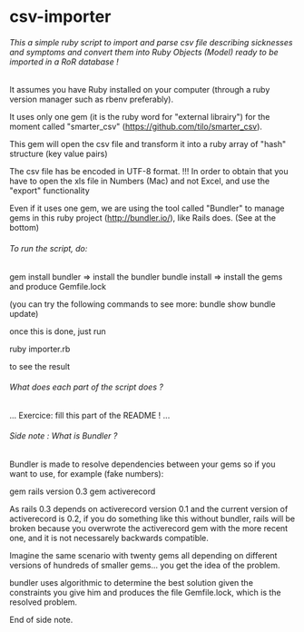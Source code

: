 # csv-importer

###### This a simple ruby script to import and parse csv file describing sicknesses and symptoms and convert them into Ruby Objects (Model) ready to be imported in a RoR database !

It assumes you have Ruby installed on your computer (through a ruby version manager such as rbenv preferably).

It uses only one gem (it is the ruby word for "external librairy") for the moment called "smarter_csv" (https://github.com/tilo/smarter_csv).

This gem will open the csv file and transform it into a ruby array of "hash" structure (key value pairs)

The csv file has be encoded in UTF-8 format. 
!!! In order to obtain that you have to open the xls file in Numbers (Mac) and not Excel, and use the "export" functionality

Even if it uses one gem, we are using the tool called "Bundler" to manage gems in this ruby project (http://bundler.io/), like Rails does. (See at the bottom)

###### To run the script, do:

gem install bundler
=> install the bundler
bundle install
=> install the gems and produce Gemfile.lock

(you can try the following commands to see more:
bundle show
bundle update)

once this is done, just run

ruby importer.rb

to see the result

###### What does each part of the script does ?

...
Exercice: fill this part of the README !
...


###### Side note : What is Bundler ?

Bundler is made to resolve dependencies between your gems so if you want to use, for example (fake numbers):

gem rails version 0.3
gem activerecord

As rails 0.3 depends on activerecord version 0.1 and the current version of activerecord is 0.2, if you do something like this without bundler, rails will be broken because you overwrote the activerecord gem with the more recent one, and it is not necessarely backwards compatible.

Imagine the same scenario with twenty gems all depending on different versions of hundreds of smaller gems... you get the idea of the problem.

bundler uses algorithmic to determine the best solution given the constraints you give him and produces the file Gemfile.lock, which is the resolved problem.

End of side note.
